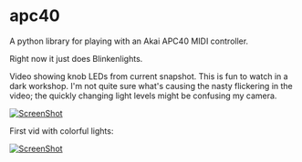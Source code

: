 # apc40
A python library for playing with an Akai APC40 MIDI controller.

Right now it just does Blinkenlights.

Video showing knob LEDs from current snapshot.  This is fun to watch in a dark workshop.  I'm not quite sure what's causing the nasty flickering in the video; the quickly changing light levels might be confusing my camera.

[![ScreenShot](https://img.youtube.com/vi/1nvv856qxTM/0.jpg)](https://www.youtube.com/watch?v=1nvv856qxTM)




First vid with colorful lights:

[![ScreenShot](https://img.youtube.com/vi/TyYnt3GIXr4/0.jpg)](https://www.youtube.com/watch?v=TyYnt3GIXr4)
